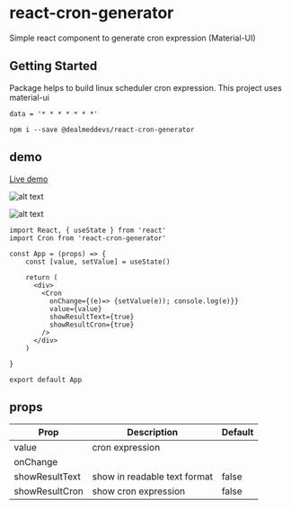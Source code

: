 # react-cron-generator

Simple react component to generate cron expression (Material-UI)

## Getting Started

Package helps to build linux scheduler cron expression.
This project uses material-ui

```
data = '* * * * * * *'
```
```
npm i --save @dealmeddevs/react-cron-generator

```
## demo
[Live demo](https://dealmeddevs.github.io/react-cron-generator/)

![alt text](https://raw.githubusercontent.com/dealmeddevs/react-cron-generator/master/public/images/rcg_daily.JPG)

![alt text](https://raw.githubusercontent.com/dealmeddevs/react-cron-generator/master/public/images/rcg_weekly.JPG)


```
import React, { useState } from 'react'
import Cron from 'react-cron-generator'

const App = (props) => {
    const [value, setValue] = useState()

    return (
      <div>
        <Cron
          onChange={(e)=> {setValue(e)); console.log(e)}}
          value={value}
          showResultText={true}
          showResultCron={true}
        />                      
      </div>
    )
 
}

export default App

```
## props

| Prop | Description | Default
| --- | --- | -- |
| value | cron expression  |  |
| onChange |  |  |
| showResultText | show in readable text format | false |
| showResultCron | show cron expression | false | 
